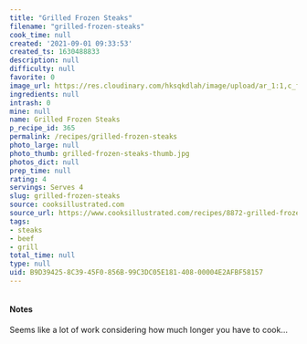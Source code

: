 ```yaml
---
title: "Grilled Frozen Steaks"
filename: "grilled-frozen-steaks"
cook_time: null
created: '2021-09-01 09:33:53'
created_ts: 1630488833
description: null
difficulty: null
favorite: 0
image_url: https://res.cloudinary.com/hksqkdlah/image/upload/ar_1:1,c_fill,dpr_2.0,f_auto,fl_lossy.progressive.strip_profile,g_faces:auto,q_auto:low,w_344/30290_sfs-spur-of-the-moment-steak-21
ingredients: null
intrash: 0
mine: null
name: Grilled Frozen Steaks
p_recipe_id: 365
permalink: /recipes/grilled-frozen-steaks
photo_large: null
photo_thumb: grilled-frozen-steaks-thumb.jpg
photos_dict: null
prep_time: null
rating: 4
servings: Serves 4
slug: grilled-frozen-steaks
source: cooksillustrated.com
source_url: https://www.cooksillustrated.com/recipes/8872-grilled-frozen-steaks
tags:
- steaks
- beef
- grill
total_time: null
type: null
uid: B9D39425-8C39-45F0-856B-99C3DC05E181-408-00004E2AFBF58157
---
```

<div class="columns large-7 small-12" id="writeup">		<div id="notes"><h4>Notes</h4>
<div class="box box-notes"><p>Seems like a lot of work considering how much longer you have to cook...</p>
</div></div>	</div><!-- #writeup -->
</div><!-- #row-one -->
<div class="row" id="row-two">	<div class="columns large-4 small-12" id="ingredients">	</div>	<div class="columns large-6 small-12" id="directions">	</div>